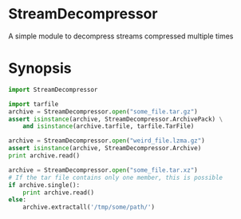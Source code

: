 StreamDecompressor
==================

A simple module to decompress streams compressed multiple times

Synopsis
========

```python
import StreamDecompressor

import tarfile
archive = StreamDecompressor.open("some_file.tar.gz")
assert isinstance(archive, StreamDecompressor.ArchivePack) \
    and isinstance(archive.tarfile, tarfile.TarFile)

archive = StreamDecompressor.open("weird_file.lzma.gz")
assert isinstance(archive, StreamDecompressor.Archive)
print archive.read()

archive = StreamDecompressor.open("some_file.tar.xz")
# If the tar file contains only one member, this is possible
if archive.single():
    print archive.read()
else:
    archive.extractall('/tmp/some/path/')
```
